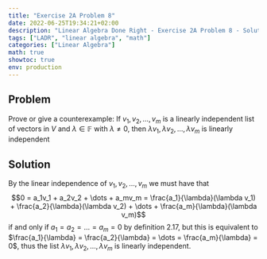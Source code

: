 ```yaml
---
title: "Exercise 2A Problem 8"
date: 2022-06-25T19:34:21+02:00
description: "Linear Algebra Done Right - Exercise 2A Problem 8 - Solution"
tags: ["LADR", "linear algebra", "math"]
categories: ["Linear Algebra"]
math: true
showtoc: true
env: production
---
```


## Problem
Prove or give a counterexample: If $v_1, v_2, \dots, v_m$ is a linearly independent list of vectors in $V$ and $\lambda \in \mathbb{F}$ with $\lambda \neq 0$, then $\lambda v_1, \lambda v_2, \dots, \lambda v_m$ is linearly independent


## Solution
By the linear independence of $v_1, v_2, \dots, v_m$ we must have that
$$0 = a_1v_1 + a_2v_2 + \dots + a_mv_m = \frac{a_1}{\lambda}(\lambda v_1) + \frac{a_2}{\lambda}(\lambda v_2) + \dots + \frac{a_m}{\lambda}(\lambda v_m)$$
if and only if $a_1 = a_2 = \dots = a_m = 0$ by definition 2.17, but this is equivalent to $\frac{a_1}{\lambda} = \frac{a_2}{\lambda} = \dots = \frac{a_m}{\lambda} = 0$, thus the list $\lambda v_1, \lambda v_2, \dots, \lambda v_m$ is linearly independent.






